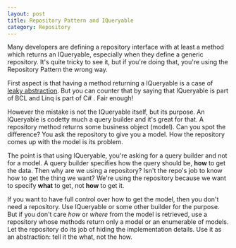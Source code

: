 ```yaml
---
layout: post
title: Repository Pattern and IQueryable
category: Repository
---
```


Many developers are defining a repository interface with at least a method which returns an IQueryable, especially when they define a generic repository. It's quite tricky to see it, but if you're doing that, you're using the Repository Pattern the wrong way.

 First aspect is that having a method returning a IQueryable is a case of [leaky abstraction](http://stackoverflow.com/questions/3883006/meaning-of-leaky-abstraction). But you can counter that by saying that IQueryable is part of BCL and Linq is part of C# . Fair enough!

 However the mistake is not the IQueryable itself, but its purpose. An IQueryable is codetty much a query builder and it's great for that. A repository method returns some business object (model). Can you spot the difference? You ask the repository to give you a model. How the repository comes up with the model is its problem.

 The point is that using IQueryable, you're asking for a query builder and not for a model. A query builder specifies how the query should be, **how** to get the data. Then why are we using a repository? Isn't the repo's job to know how to get the thing we want? We're using the repository because we want to specify **what** to get, not **how** to get it.

 If you want to have full control over how to get the model, then you don't need a repository. Use IQueryable or some other builder for the purpose. But if you don't care _how_ or _where_ from the model is retrieved, use a repository whose methods return only a model or an enumerable of models. Let the repository do its job of hiding the implementation details. Use it as an abstraction: tell it the what, not the how.



